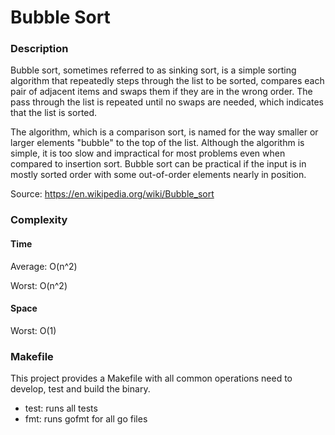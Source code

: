 # Bubble Sort


### Description

Bubble sort, sometimes referred to as sinking sort, 
is a simple sorting algorithm that repeatedly steps 
through the list to be sorted, compares each pair of 
adjacent items and swaps them if they are in the wrong order. 
The pass through the list is repeated until no swaps are 
needed, which indicates that the list is sorted. 

The algorithm, which is a comparison sort, is 
named for the way smaller or larger elements "bubble" to the top 
of the list. Although the algorithm is simple, it is 
too slow and impractical for most problems even when compared 
to insertion sort. Bubble sort can be practical if the input 
is in mostly sorted order with some out-of-order elements nearly in position.

Source: https://en.wikipedia.org/wiki/Bubble_sort


### Complexity


#### Time

Average:
O(n^2)

Worst:
O(n^2)

#### Space

Worst: O(1)


### Makefile

This project provides a Makefile with all common operations need to develop, 
test and build the binary.

* test: runs all tests
* fmt: runs gofmt for all go files
